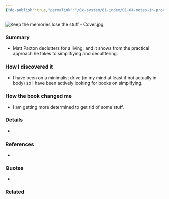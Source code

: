 ```yaml
---
{"dg-publish":true,"permalink":"/0x-system/01-index/01-04-notes-in-process/keep-the-memories-lose-the-stuff-declutter-downsize-and-move-forward-with-your-life-matt-paxton/","title":"Keep the Memories, Lose the Stuff - Declutter, Downsize, and Move Forward with Your Life - Matt Paxton","created":"2024-09-04T10:47:10.600+03:00","updated":"2024-09-11T22:37:43.235+03:00"}
---
```


![Keep the memories lose the stuff - Cover.jpg](/img/user/4x%20-%20Reading/41%20Books/41.03%20Cover%20images/Keep%20the%20memories%20lose%20the%20stuff%20-%20Cover.jpg)
### Summary
- Matt Paxton declutters for a living, and it shows from the practical approach he takes to simplifiying and deculttering.

### How I discovered it
- I have been on a minimalist drive (in my mind at least if not actually in body) so I have been actively looking for books on simplifying.

### How the book changed me
- I am getting more determined to get rid of some stuff. 

### Details
- 

### References
- 

### Quotes
- 

### Related

